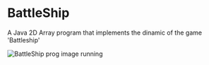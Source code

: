 # BattleShip
A  Java 2D Array program that implements the dinamic of the game 'Battleship'

![BattleShip prog image running](BattleShip/Battleship.png)
